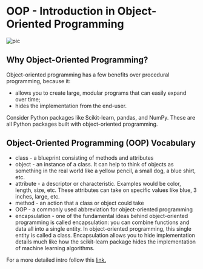# OOP - Introduction in Object-Oriented Programming

![pic](https://files.realpython.com/media/Object-Oriented-Programming-OOP-in-Python-3_Watermarked.0d29780806d5.jpg)

## Why Object-Oriented Programming?

Object-oriented programming has a few benefits over procedural programming, because it:

- allows you to create large, modular programs that can easily expand over time;
- hides the implementation from the end-user.

Consider Python packages like Scikit-learn, pandas, and NumPy. These are all Python packages built with object-oriented programming.

## Object-Oriented Programming (OOP) Vocabulary

- class - a blueprint consisting of methods and attributes
- object - an instance of a class. It can help to think of objects as something in the real world like a yellow pencil, a small dog, a blue shirt, etc.
- attribute - a descriptor or characteristic. Examples would be color, length, size, etc. These attributes can take on specific values like blue, 3 inches, large, etc.
- method - an action that a class or object could take
- OOP - a commonly used abbreviation for object-oriented programming
- encapsulation - one of the fundamental ideas behind object-oriented programming is called encapsulation: you can combine functions and data all into a single entity. In object-oriented programming, this single entity is called a class. Encapsulation allows you to hide implementation details much like how the scikit-learn package hides the implementation of machine learning algorithms.

For a more detailed intro follow this [link.](https://realpython.com/python3-object-oriented-programming/)
